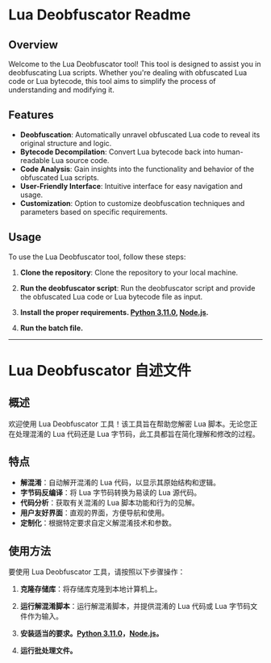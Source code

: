 # Lua Deobfuscator Readme

## Overview
Welcome to the Lua Deobfuscator tool! This tool is designed to assist you in deobfuscating Lua scripts. Whether you're dealing with obfuscated Lua code or Lua bytecode, this tool aims to simplify the process of understanding and modifying it.

## Features
- **Deobfuscation**: Automatically unravel obfuscated Lua code to reveal its original structure and logic.
- **Bytecode Decompilation**: Convert Lua bytecode back into human-readable Lua source code.
- **Code Analysis**: Gain insights into the functionality and behavior of the obfuscated Lua scripts.
- **User-Friendly Interface**: Intuitive interface for easy navigation and usage.
- **Customization**: Option to customize deobfuscation techniques and parameters based on specific requirements.

## Usage
To use the Lua Deobfuscator tool, follow these steps:

1. **Clone the repository**: Clone the repository to your local machine.

2. **Run the deobfuscator script**: Run the deobfuscator script and provide the obfuscated Lua code or Lua bytecode file as input.

3. **Install the proper requirements. [Python 3.11.0](https://www.python.org/downloads/release/python-3110/), [Node.js](https://nodejs.org/en/download).**

4. **Run the batch file.**

---

# Lua Deobfuscator 自述文件

## 概述
欢迎使用 Lua Deobfuscator 工具！该工具旨在帮助您解密 Lua 脚本。无论您正在处理混淆的 Lua 代码还是 Lua 字节码，此工具都旨在简化理解和修改的过程。

## 特点
- **解混淆**：自动解开混淆的 Lua 代码，以显示其原始结构和逻辑。
- **字节码反编译**：将 Lua 字节码转换为易读的 Lua 源代码。
- **代码分析**：获取有关混淆的 Lua 脚本功能和行为的见解。
- **用户友好界面**：直观的界面，方便导航和使用。
- **定制化**：根据特定要求自定义解混淆技术和参数。

## 使用方法
要使用 Lua Deobfuscator 工具，请按照以下步骤操作：

1. **克隆存储库**：将存储库克隆到本地计算机上。

2. **运行解混淆脚本**：运行解混淆脚本，并提供混淆的 Lua 代码或 Lua 字节码文件作为输入。

3. **安装适当的要求。[Python 3.11.0](https://www.python.org/downloads/release/python-3110/)，[Node.js](https://nodejs.org/en/download)。**

4. **运行批处理文件。**
